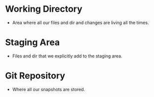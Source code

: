 # Working Directory
- Area where all our files and dir and changes are living all the times.

# Staging Area
- Files and dir that we explicitly add to the staging area.

# Git Repository
- Where all our snapshots are stored.
